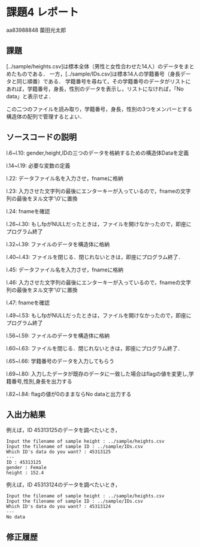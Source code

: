 # 課題4 レポート

aa83988848 薗田光太郎

## 課題

[../sample/heights.csv]は標本全体（男性と女性合わせた14人）のデータをまとめたものである．
一方，[../sample/IDs.csv]は標本14人の学籍番号（身長データと同じ順番）である．
学籍番号を尋ねて，その学籍番号のデータがリストにあれば，学籍番号，身長，性別のデータを表示し，リストになければ，「No data」と表示せよ．

この二つのファイルを読み取り，学籍番号，身長，性別の3つをメンバーとする構造体の配列で管理するとよい．

## ソースコードの説明


l.6~l.10: gender,height,IDの三つのデータを格納するための構造体Dataを定義

l.14~l.19: 必要な変数の定義

l.22: データファイル名を入力させ，fnameに格納

l.23: 入力させた文字列の最後にエンターキーが入っているので，fnameの文字列の最後をヌル文字'\0'に置換

l.24: fnameを確認

l.26~l.30: もしfpがNULLだったときは，ファイルを開けなかったので，即座にプログラム終了

l.32~l.39: ファイルのデータを構造体に格納

l.40~l.43: ファイルを閉じる．閉じれないときは，即座にプログラム終了．

l.45: データファイル名を入力させ，fnameに格納

l.46: 入力させた文字列の最後にエンターキーが入っているので，fnameの文字列の最後をヌル文字'\0'に置換

l.47: fnameを確認

l.49~l.53: もしfpがNULLだったときは，ファイルを開けなかったので，即座にプログラム終了

l.56~l.59: ファイルのデータを構造体に格納

l.60~l.63: ファイルを閉じる．閉じれないときは，即座にプログラム終了．

l.65~l.66: 学籍番号のデータを入力してもらう

l.69~l.80: 入力したデータが既存のデータに一致した場合はflagの値を変更し,学籍番号,性別,身長を出力する

l.82~l.84: flagの値が0のままならNo dataと出力する


## 入出力結果

例えば，ID 45313125のデータを調べたいとき，

```
Input the filename of sample height : ../sample/heights.csv
Input the filename of sample ID : ../sample/IDs.csv
Which ID's data do you want? : 45313125
---
ID : 45313125
gender : Female
height : 152.4
```

例えば，ID 45313124のデータを調べたいとき，

```
Input the filename of sample height : ../sample/heights.csv
Input the filename of sample ID : ../sample/IDs.csv
Which ID's data do you want? : 45313124
---
No data
```

## 修正履歴

